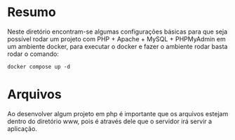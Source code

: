 # Resumo
Neste diretório encontram-se algumas configurações básicas para que
seja possível rodar um projeto com PHP + Apache + MySQL + PHPMyAdmin em um
ambiente docker, para executar o docker e fazer o ambiente rodar basta rodar
o comando:

    docker compose up -d

# Arquivos
Ao desenvolver algum projeto em php é importante que os arquivos estejam
dentro do diretório www, pois é através dele que o servidor irá servir
a aplicação.